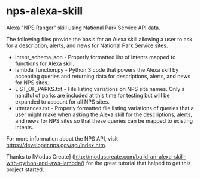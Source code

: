 # nps-alexa-skill
Alexa "NPS Ranger" skill using National Park Service API data.

The following files provide the basis for an Alexa skill allowing a user to ask for a description, alerts, and news for National Park Service sites.
* intent_schema.json - Properly formatted list of intents mapped to functions for Alexa skill.
* lambda_function.py - Python 3 code that powers the Alexa skill by accepting queries and returning data for descriptions, alerts, and news for NPS sites.
* LIST_OF_PARKS.txt - File listing variations on NPS site names. Only a handful of parks are included at this time for testing but will be expanded to account for all NPS sites.
* utterances.txt - Properly formatted file listing variations of queries that a user might make when asking the Alexa skill for the descriptions, alerts, and news for NPS sites so that these queries can be mapped to existing intents.

For more information about the NPS API, visit https://developer.nps.gov/api/index.htm.

Thanks to [Modus Create] (http://moduscreate.com/build-an-alexa-skill-with-python-and-aws-lambda/) for the great tutorial that helped to get this project started.
